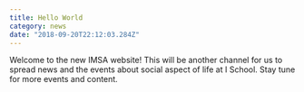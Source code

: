 ```yaml
---
title: Hello World
category: news
date: "2018-09-20T22:12:03.284Z"
---
```


Welcome to the new IMSA website! This will be another channel for us to spread news and the events about social aspect of life at I School. Stay tune for more events and content.
